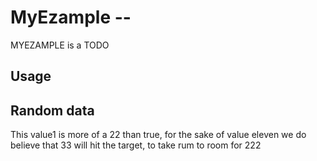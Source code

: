 # MyEzample -- 

MYEZAMPLE is a TODO

## Usage

## Random data

This value1 is more of a 22
than true, for the sake of value eleven
we do believe that 33
will hit the target, to take rum to
room for 222